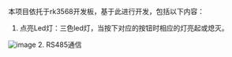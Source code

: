 本项目依托于rk3568开发板，基于此进行开发，包括以下内容：
1. 点亮Led灯：三色led灯，当按下对应的按钮时相应的灯亮起或熄灭。

![image](https://github.com/yuan455/rk3568/assets/127944852/ffbf706e-1c75-4b8a-85b2-4b4b98bf1c04)
2. RS485通信
